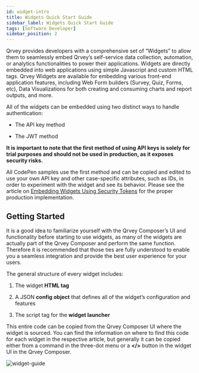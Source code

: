 ```yaml
---
id: widget-intro
title: Widgets Quick Start Guide
sidebar_label: Widgets Quick Start Guide
tags: [Software Developer]
sidebar_position: 2
---
```


<div style={{textAlign: "justify"}}>

Qrvey provides developers with a comprehensive set of “Widgets” to allow them to seamlessly embed Qrvey’s self-service data collection, automation, or analytics functionalities to power their applications. Widgets are directly embedded into web applications using simple Javascript and custom HTML tags. Qrvey Widgets are available for embedding various front-end application features, including Web Form builders (Survey, Quiz, Forms, etc), Data Visualizations for both creating and consuming charts and report outputs, and more.

All of the widgets can be embedded using two distinct ways to handle authentication:

* The API key method

* The JWT method

**It is important to note that the first method of using API keys is solely for trial purposes and should not be used in production, as it exposes security risks.**

All CodePen samples use the first method and can be copied and edited to use your own API key and other case-specific attributes, such as IDs, in order to experiment with the widget and see its behavior. Please see the article on [Embedding Widgets Using Security Tokens](../04-Embedding%20Qrvey%20Widgets/embedding-widgets-security-token.md) for the proper production implementation. 

## Getting Started

It is a good idea to familiarize yourself with the Qrvey Composer’s UI and functionality before starting to use widgets, as many of the widgets are actually part of the Qrvey Composer and perform the same function. Therefore it is recommended that those ties are fully understood to enable you a seamless integration and provide the best user experience for your users. 

The general structure of every widget includes:

1. The widget **HTML tag**

2. A JSON **config object** that defines all of the widget’s configuration and features

3. The script tag for the **widget launcher**

This entire code can be copied from the Qrvey Composer UI where the widget is sourced. You can find the information on where to find this code for each widget in the respective article, but generally it can be copied either from a command in the three-dot menu or a <strong>&lt;/&gt;</strong> button in the widget UI in the Qrvey Composer.

![widget-guide](https://s3.amazonaws.com/cdn.qrvey.com/documentation_assets/embedding/widgets/widget-intro.png#thumbnail-60)

</div>